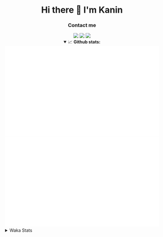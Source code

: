 <div align="center">
 <h1>Hi there 👋 I'm Kanin</h1>
 <h3>Contact me</h3>
 <a href="mailto:im@kanin.dev"><img src="https://img.shields.io/badge/gmail-%23D14836.svg?&style=for-the-badge&logo=gmail&logoColor=white"/></a>
 <a href="https://twitter.com/KaninDev"><img src="https://img.shields.io/badge/twitter-%231DA1F2.svg?&style=for-the-badge&logo=twitter&logoColor=white"/></a>
 <a href="https://www.linkedin.com/in/KaninDev"><img src="https://img.shields.io/badge/linkedin-%230077B5.svg?&style=for-the-badge&logo=linkedin&logoColor=white"/></a>
<details open>
  <summary>📈 <b>Github stats:</b></summary>
  <img src="https://github.com/Kanin/Kanin/blob/master/scripts/GitHubStats/generated/overview.svg"/>
  <img src="https://github.com/Kanin/Kanin/blob/master/scripts/GitHubStats/generated/languages.svg"/>
</details>
</div>

<details>
 <summary>Waka Stats</summary>

<!--START_SECTION:waka-->
![Profile Views](http://img.shields.io/badge/Profile%20Views-37-blue)

![Lines of code](https://img.shields.io/badge/From%20Hello%20World%20I%27ve%20Written-788616%20lines%20of%20code-blue)

**🐱 My Github Data** 

> 🏆 313 Contributions in the Year 2020
 > 
> 📦 7.7 kB Used in Github's Storage 
 > 
> 🚫 Not Opted to Hire
 > 
> 📜 7 Public Repositories
 > 
> 🔑 3 Private Repositories 

**I'm an Early 🐤** 

```text
🌞 Morning    87 commits     ██████░░░░░░░░░░░░░░░░░░░   24.44% 
🌆 Daytime    125 commits    ████████░░░░░░░░░░░░░░░░░   35.11% 
🌃 Evening    81 commits     █████░░░░░░░░░░░░░░░░░░░░   22.75% 
🌙 Night      63 commits     ████░░░░░░░░░░░░░░░░░░░░░   17.7%

```
📅 **I'm Most Productive on Sunday** 

```text
Monday       64 commits     ████░░░░░░░░░░░░░░░░░░░░░   17.98% 
Tuesday      44 commits     ███░░░░░░░░░░░░░░░░░░░░░░   12.36% 
Wednesday    51 commits     ███░░░░░░░░░░░░░░░░░░░░░░   14.33% 
Thursday     34 commits     ██░░░░░░░░░░░░░░░░░░░░░░░   9.55% 
Friday       43 commits     ███░░░░░░░░░░░░░░░░░░░░░░   12.08% 
Saturday     45 commits     ███░░░░░░░░░░░░░░░░░░░░░░   12.64% 
Sunday       75 commits     █████░░░░░░░░░░░░░░░░░░░░   21.07%

```


📊 **This Week I Spent My Time On** 

```text
⌚︎ Time Zone: America/New_York

💬 Programming Languages: 
Python                   12 hrs 39 mins      ██████████████████████░░░   88.26% 
SCSS                     47 mins             █░░░░░░░░░░░░░░░░░░░░░░░░   5.53% 
Other                    38 mins             █░░░░░░░░░░░░░░░░░░░░░░░░   4.51% 
JavaScript               7 mins              ░░░░░░░░░░░░░░░░░░░░░░░░░   0.81% 
XML                      2 mins              ░░░░░░░░░░░░░░░░░░░░░░░░░   0.31%

🔥 Editors: 
PyCharm                  13 hrs 24 mins      ███████████████████████░░   93.5% 
IntelliJ                 55 mins             █░░░░░░░░░░░░░░░░░░░░░░░░   6.5%

🐱‍💻 Projects: 
Naila.py                 12 hrs 32 mins      █████████████████████░░░░   87.49% 
TomsBot                  51 mins             █░░░░░░░░░░░░░░░░░░░░░░░░   5.97% 
Kanin                    48 mins             █░░░░░░░░░░░░░░░░░░░░░░░░   5.61% 
Discord-chat-replica     7 mins              ░░░░░░░░░░░░░░░░░░░░░░░░░   0.89% 
DenBot                   0 secs              ░░░░░░░░░░░░░░░░░░░░░░░░░   0.03%

💻 Operating System: 
Linux                    14 hrs 14 mins      ████████████████████████░   99.28% 
Windows                  6 mins              ░░░░░░░░░░░░░░░░░░░░░░░░░   0.72%

```

**I Mostly Code in Python** 

```text
Python                   17 repos            ███████████████████░░░░░░   77.27% 
JavaScript               2 repos             ██░░░░░░░░░░░░░░░░░░░░░░░   9.09% 
Kotlin                   1 repo              █░░░░░░░░░░░░░░░░░░░░░░░░   4.55% 
HTML                     1 repo              █░░░░░░░░░░░░░░░░░░░░░░░░   4.55% 
Java                     1 repo              █░░░░░░░░░░░░░░░░░░░░░░░░   4.55%

```


**Timeline**

![Chart not found](https://github.com/Kanin/Kanin/blob/master/charts/bar_graph.png) 


<!--END_SECTION:waka-->
</details>
